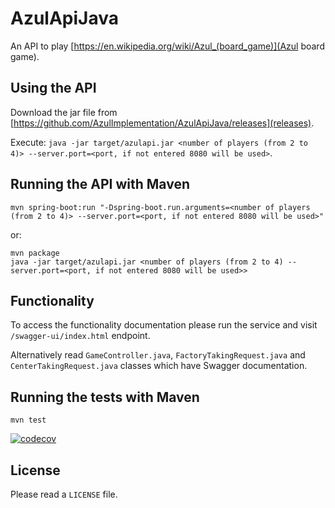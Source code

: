 # AzulApiJava

An API to play [https://en.wikipedia.org/wiki/Azul_(board_game)](Azul board game).

## Using the API

Download the jar file from [https://github.com/AzulImplementation/AzulApiJava/releases](releases).

Execute: `java -jar target/azulapi.jar <number of players (from 2 to 4)> --server.port=<port, if not entered 8080 will be used>`.

## Running the API with Maven

`mvn spring-boot:run "-Dspring-boot.run.arguments=<number of players (from 2 to 4)> --server.port=<port, if not entered 8080 will be used>"`

or:

```
mvn package
java -jar target/azulapi.jar <number of players (from 2 to 4) --server.port=<port, if not entered 8080 will be used>>
```

## Functionality

To access the functionality documentation please run the service and visit `/swagger-ui/index.html` endpoint.

Alternatively read `GameController.java`, `FactoryTakingRequest.java` and `CenterTakingRequest.java` classes which have Swagger documentation.

## Running the tests with Maven

```mvn test```

[![codecov](https://codecov.io/gh/AzulImplementation/AzulApiJava/branch/main/graph/badge.svg)](https://codecov.io/gh/AzulImplementation/AzulApiJava)

## License

Please read a `LICENSE` file.